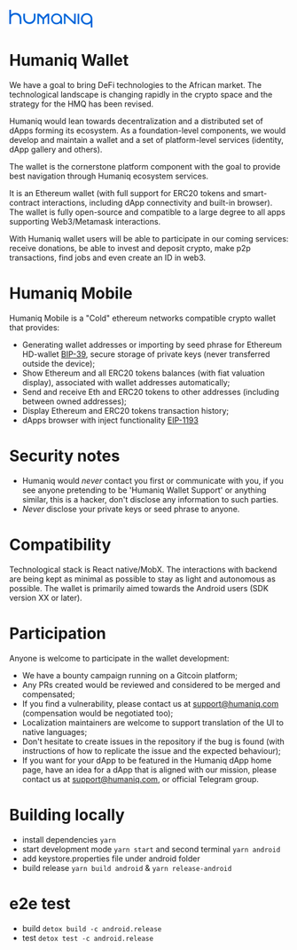 ![Humaniq logo](./docs/logo-brand.png)

# Humaniq Wallet

We have a goal to bring DeFi technologies to the African market.
The technological landscape is changing rapidly in the crypto
space and the strategy for the HMQ has been revised.

Humaniq would lean towards decentralization and a distributed set of dApps
forming its ecosystem. As a foundation-level components, we would
develop and maintain a wallet and a set of platform-level services
(identity, dApp gallery and others).

The wallet is the cornerstone platform component with the goal to
provide best navigation through Humaniq ecosystem services.

It is an Ethereum wallet (with full support for ERC20 tokens and smart-contract
interactions, including dApp connectivity and built-in browser). The wallet is
fully open-source and compatible to a large degree to all apps supporting
Web3/Metamask interactions.

With Humaniq wallet users will be able to participate in our coming services:
receive donations, be able to invest and deposit crypto, make p2p transactions,
find jobs and even create an ID in web3.

# Humaniq Mobile

Humaniq Mobile is a "Cold" ethereum networks compatible crypto wallet that provides:
- Generating wallet addresses or importing by seed phrase for Ethereum HD-wallet [BIP-39](https://github.com/bitcoin/bips/blob/master/bip-0039.mediawiki), secure storage of private keys (never transferred outside the device);
- Show Ethereum and all ERC20 tokens balances (with fiat valuation display), associated
  with wallet addresses automatically;
- Send and receive Eth and ERC20 tokens to other addresses (including between owned addresses);
- Display Ethereum and ERC20 tokens transaction history;
- dApps browser with inject functionality [EIP-1193](https://eips.ethereum.org/EIPS/eip-1193)

# Security notes

- Humaniq would _never_ contact you first or communicate with you, if you see anyone
  pretending to be 'Humaniq Wallet Support' or anything similar, this is a hacker,
  don't disclose any information to such parties.
- _Never_ disclose your private keys or seed phrase to anyone.

# Compatibility

Technological stack is React native/MobX. The interactions with backend
are being kept as minimal as possible to stay as light and autonomous as possible.
The wallet is primarily aimed towards the Android users (SDK version XX or later).

# Participation

Anyone is welcome to participate in the wallet development:
- We have a bounty campaign running on a Gitcoin platform;
- Any PRs created would be reviewed and considered to be merged and compensated;
- If you find a vulnerability, please contact us at support@humaniq.com
  (compensation would be negotiated too);
- Localization maintainers are welcome to support translation of the UI to
  native languages;
- Don't hesitate to create issues in the repository if the bug is found
  (with instructions of how to replicate the issue and the expected behaviour);
- If you want for your dApp to be featured in the Humaniq dApp home page,
  have an idea for a dApp that is aligned with our mission, please contact us
  at [support@humaniq.com](mailto:support@humaniq.com), or official Telegram group.


# Building locally
- install dependencies `yarn`
- start development mode `yarn start` and second terminal `yarn android`
- add keystore.properties file under android folder
- build release `yarn build android` & `yarn release-android`

# e2e test
- build `detox build -c android.release`
- test `detox test -c android.release`